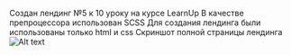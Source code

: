 Создан лендинг №5 к 10 уроку на курсе LearnUp
В качестве препроцессора использован SCSS
Для создания лендинга были использованы только html и css
Скриншот полной страницы лендинга
![Alt text](./assets/screenshot.png?raw=true )